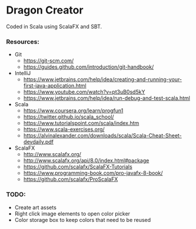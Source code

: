 Dragon Creator
==============

Coded in Scala using ScalaFX and SBT.

### Resources:
- Git
    - https://git-scm.com/
    - https://guides.github.com/introduction/git-handbook/
- IntelliJ
    - https://www.jetbrains.com/help/idea/creating-and-running-your-first-java-application.html
    - https://www.youtube.com/watch?v=pt3uB0sd5kY
    - https://www.jetbrains.com/help/idea/run-debug-and-test-scala.html
- Scala
    - https://www.coursera.org/learn/progfun1
    - https://twitter.github.io/scala_school/
    - https://www.tutorialspoint.com/scala/index.htm
    - https://www.scala-exercises.org/
    - https://alvinalexander.com/downloads/scala/Scala-Cheat-Sheet-devdaily.pdf
- ScalaFX
    - http://www.scalafx.org/
    - http://www.scalafx.org/api/8.0/index.html#package
    - https://github.com/scalafx/ScalaFX-Tutorials
    - https://www.programming-book.com/pro-javafx-8-book/
    - https://github.com/scalafx/ProScalaFX
  
### TODO:
- Create art assets
- Right click image elements to open color picker
- Color storage box to keep colors that need to be reused

